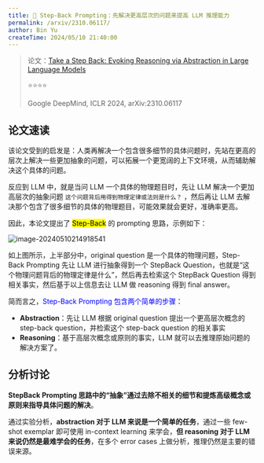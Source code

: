 ```yaml
---
title: 🐋 Step-Back Prompting：先解决更高层次的问题来提高 LLM 推理能力
permalink: /arxiv/2310.06117/
author: Bin Yu
createTime: 2024/05/10 21:40:00
---
```


> 论文：[Take a Step Back: Evoking Reasoning via Abstraction in Large Language Models](http://arxiv.org/abs/2310.06117)
>
> ⭐⭐⭐⭐
>
> Google DeepMind, ICLR 2024, arXiv:2310.06117

## 论文速读

该论文受到的启发是：人类再解决一个包含很多细节的具体问题时，先站在更高的层次上解决一些更加抽象的问题，可以拓展一个更宽阔的上下文环境，从而辅助解决这个具体的问题。

反应到 LLM 中，就是当问 LLM 一个具体的物理题目时，先让 LLM 解决一个更加高层次的抽象问题 `这个问题背后用得到物理定律或法则是什么？` ，然后再让 LLM 去解决那个包含了很多细节的具体的物理题目，可能效果就会更好，准确率更高。

因此，本论文提出了 <mark>Step-Back</mark> 的 prompting 思路，示例如下：

<img src="https://notebook-img-1304596351.cos.ap-beijing.myqcloud.com/img/image-20240510214918541.png" alt="image-20240510214918541" style="zoom:100%;" />

如上图所示，上半部分中，original question 是一个具体的物理问题，Step-Back Prompting 先让 LLM 进行抽象得到一个 StepBack Question，也就是“这个物理问题背后的物理定律是什么”，然后再去检索这个 StepBack Question 得到相关事实，然后基于以上信息去让 LLM 做 reasoning 得到 final answer。

简而言之，<font color=blue>Step-Back Prompting 包含两个简单的步骤</font>：

- **Abstraction**：先让 LLM 根据 original question 提出一个更高层次概念的 step-back question，并检索这个 step-back question 的相关事实
- **Reasoning**：基于高层次概念或原则的事实，LLM 就可以去推理原始问题的解决方案了。

## 分析讨论

**StepBack Prompting 思路中的“抽象”通过去除不相关的细节和提炼高级概念或原则来指导具体问题的解决**。

通过实验分析，**abstraction 对于 LLM 来说是一个简单的任务**，通过一些 few-shot exemplar 即可使用 in-context learning 来学会，**但 reasoning 对于 LLM 来说仍然是最难学会的任务**，在多个 error cases 上做分析，推理仍然是主要的错误来源。